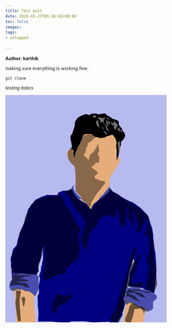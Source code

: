 ```yaml
---
title: Test post
date: 2020-03-27T05:36:02+00:00
toc: false
images: 
tags:
- untagged

---
```

**Author: karthik**

making sure everything is working fine.

    git clone  

_testing italics_

![](/uploads/vector.png)